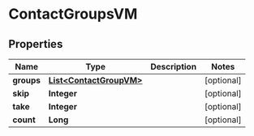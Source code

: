 

# ContactGroupsVM


## Properties

Name | Type | Description | Notes
------------ | ------------- | ------------- | -------------
**groups** | [**List&lt;ContactGroupVM&gt;**](ContactGroupVM.md) |  |  [optional]
**skip** | **Integer** |  |  [optional]
**take** | **Integer** |  |  [optional]
**count** | **Long** |  |  [optional]



